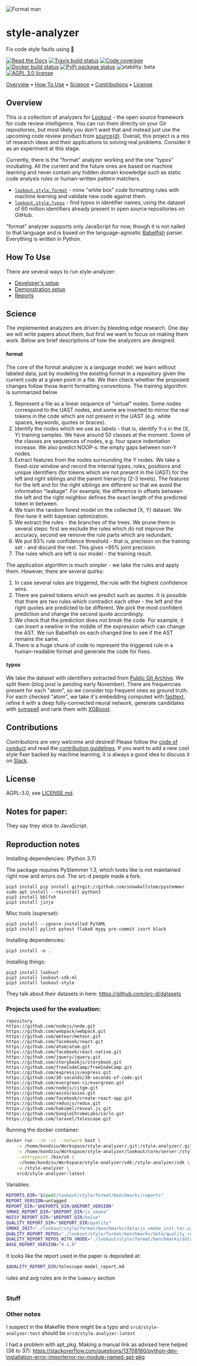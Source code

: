 ![Format man](doc/logo.png)
# style-analyzer
Fix code style faults using 🤖


[![Read the Docs](https://img.shields.io/readthedocs/style-analyzer.svg)](https://readthedocs.org/projects/style-analyzer/)
[![Travis build status](https://travis-ci.com/src-d/style-analyzer.svg?branch=master)](https://travis-ci.com/src-d/style-analyzer)
[![Code coverage](https://codecov.io/github/src-d/style-analyzer/coverage.svg)](https://codecov.io/github/src-d/style-analyzer)
[![Docker build status](https://img.shields.io/docker/build/srcd/style-analyzer.svg)](https://hub.docker.com/r/srcd/style-analyzer)
[![PyPi package status](https://img.shields.io/pypi/v/lookout-style.svg)](https://pypi.python.org/pypi/lookout-style)
![stability: beta](https://svg-badge.appspot.com/badge/stability/beta?color=ff8000)
[![AGPL 3.0 license](https://img.shields.io/badge/license-AGPL%203.0-blue.svg)](https://opensource.org/licenses/AGPL-3.0)

[Overview](#overview) • [How To Use](#how-to-use) • [Science](#science) • [Contributions](#contributions) • [License](#license)

## Overview

This is a collection of analyzers for [Lookout](https://github.com/src-d/lookout) - the open source framework for code review intelligence.
You can run them directly on your Git repositories, but most likely you don't want that and instead
just use the upcoming code review product from [source{d}](https://sourced.tech).
Overall, this project is a mix of research ideas and their applications to solving real problems.
Consider it as an experiment at this stage.

Currently, there is the "format" analyzer working and the one "typos" incubating. All the current and the future
ones are based on machine learning and never contain any hidden domain knowledge such as static
code analysis rules or human-written pattern matchers.

* [`lookout.style.format`](lookout/style/format) - mine "white box" code formatting rules with machine learning and validate new code against them.
* [`lookout.style.typos`](lookout/style/typos) - find typos in identifier names, using the dataset of 60 million identifiers already present in open source repositories on GitHub.

"format" analyzer supports only JavaScript for now, though it is not nailed to that language and
is based on the language-agnostic [Babelfish](https://doc.bblf.sh/) parser. Everything is written in Python.

## How To Use

There are several ways to run style-analyzer:

* [Developer's setup](doc/how-to/developer.md)
* [Demonstration setup](doc/how-to/demo.md)
* [Reports](doc/how-to/reports.md)

## Science

The implemented analyzers are driven by bleeding edge research. One day we will write papers about them,
but first we want to focus on making them work. Below are brief descriptions of how the analyzers
are designed.

#### format

The core of the format analyzer is a language model: we learn without labeled data, just by modeling the existing format in a repository given the current code at a given point in a file. We then check whether the proposed changes follow those learnt formatting conventions.
The training algorithm is summarized below.

1. Represent a file as a linear sequence of "virtual" nodes. Some nodes correspond to the UAST nodes, and some are inserted to mirror the real tokens in the code which are not present in the UAST (e.g. white spaces, keywords, quotes or braces).
2. Identify the nodes which we use as labels - that is, identify Y-s in the (X, Y) training samples. We have around 50 classes at the moment. Some of the classes are sequences of nodes, e.g. four space indentation increase. We also predict NOOP-s: the empty gaps between non-Y nodes.
3. Extract features from the nodes surrounding the Y nodes. We take a fixed-size window and record the internal types, roles, positions and unique identifiers (for tokens which are not present in the UAST) for the left and right siblings and the parent hierarchy (2-3 levels). The features for the left and for the right siblings are different so that we avoid the information "leakage". For example, the difference in offsets between the left and the right neighbor defines the exact length of the predicted token in between.
4. We train the random forest model on the collected (X, Y) dataset. We fine-tune it with bayesian optimization.
5. We extract the rules - the branches of the trees. We prune them in several steps: first we exclude the rules which do not improve the accuracy, second we remove the rule parts which are redundant.
6. We put 93% rule confidence threshold - that is, precision on the training set - and discard the rest. This gives ~95% joint precision.
7. The rules which are left is our model - the training result.

The application algorithm is much simpler - we take the rules and apply them. However, there are several quirks:
1. In case several rules are triggered, the rule with the highest confidence wins.
2. There are paired tokens which we predict such as quotes. It is possible that there are two rules which contradict each other - the left and the right quotes are predicted to be different. We pick the most confident prediction and change the second quote accordingly.
3. We check that the prediction does not break the code. For example, it can insert a newline in the middle of the expression which can change the AST. We run Babelfish on each changed line to see if the AST remains the same.
4. There is a huge chunk of code to represent the triggered rule in a human-readable format and generate the code for fixes.

#### typos

We take the dataset with identifiers extracted from [Public Git Archive](https://github.com/src-d/datasets/tree/master/PublicGitArchive).
We split them (blog post is pending early November). There are frequencies present for each "atom",
so we consider top frequent ones as ground truth. For each checked "atom", we take it's embedding
computed with [fasttext](https://github.com/facebookresearch/fastText), refine it with a deep
fully-connected neural network, generate candidates with [symspell](https://github.com/wolfgarbe/SymSpell)
and rank them with [XGBoost](https://github.com/dmlc/xgboost).

## Contributions

Contributions are very welcome and desired! Please follow the [code of conduct](doc/code_of_conduct.md)
and read the [contribution guidelines](doc/contributing.md). If you want to add a new cool style
fixer backed by machine learning, it is always a good idea to discuss it on
[Slack](https://sourced.tech/community/#talk).

## License

AGPL-3.0, see [LICENSE.md](LICENSE.md).

## Notes for paper:

They say they stick to JavaScript.

## Reproduction notes

Installing dependencies: (Python 3.7)

The package requires PyStemmer 1.3, which looks like is not maintained right now and errors out. The src-d people made a fork.

```
pip3 install pip install git+git://github.com/snowballstem/pystemmer
sudo apt install --reinstall python3
pip3 install bblfsh
pip3 install jinja
```

Misc tools (superset):

```
pip3 install --ignore-installed PyYAML
pip3 install pylint pytest flake8 mypy pre-commit isort black
```

Installing dependencies:

```
pip3 install -e .
```

Installing things:

```
pip3 install lookout
pip3 install lookout-sdk-ml
pip3 install lookout-style
```

They talk about their datasets in here: https://github.com/src-d/datasets

### Projects used for the evaluation:

```
repository
https://github.com/nodejs/node.git
https://github.com/webpack/webpack.git
https://github.com/meteor/meteor.git
https://github.com/facebook/react.git
https://github.com/atom/atom.git
https://github.com/facebook/react-native.git
https://github.com/jquery/jquery.git
https://github.com/storybookjs/storybook.git
https://github.com/freeCodeCamp/freeCodeCamp.git
https://github.com/expressjs/express.git
https://github.com/30-seconds/30-seconds-of-code.git
https://github.com/evergreen-ci/evergreen.git
https://github.com/nodejs/citgm.git
https://github.com/axios/axios.git
https://github.com/facebook/create-react-app.git
https://github.com/reduxjs/redux.git
https://github.com/hakimel/reveal.js.git
https://github.com/GoogleChromeLabs/carlo.git
https://github.com/laravel/telescope.git
```

Running the docker container:

```bash
docker run --rm -it --network host \
    -v /home/kondziu/Workspace/style-analyzer/.git:/style-analyzer/.git \
    -v /home/kondziu/Workspace/style-analyzer/lookout/core/server:/style-analyzer/lookout/core/server \
    --entrypoint /bin/sh \
    -v/home/kondziu/Workspace/style-analyzer/sdk:/style-analyzer/sdk \
    -w /style-analyzer \
    srcd/style-analyzer:latest
```

Variables:

```bash
REPORTS_DIR="$(pwd)/lookout/style/format/benchmarks/reports"
REPORT_VERSION=untagged
REPORT_DIR="$REPORTS_DIR/$REPORT_VERSION"
SMOKE_REPORT_DIR="$REPORT_DIR/js_smoke"
NOISY_REPORT_DIR="$REPORT_DIR/noise"
QUALITY_REPORT_DIR="$REPORT_DIR/quality"
SMOKE_INIT="./lookout/style/format/benchmarks/data/js_smoke_init.tar.xz"
QUALITY_REPORT_REPOS="./lookout/style/format/benchmarks/data/quality_report_repos_small.csv"
QUALITY_REPORT_REPOS_WITH_VNODE="./lookout/style/format/benchmarks/data/quality_report_repos_with_vnodes_number.csv"
BASE_REPORT_VERSION="0.1.0"
```


It looks like the report used in the paper is deposited at:

```bash
$QUALITY_REPORT_DIR/telescope-model_report.md
```

rules and avg rules are in the `Summary` section

```
```

### Stuff

### Other notes

I suspect in the Makefile there might be a typo and `srcd/style-analyzer:test` should be `srcd/style-analyzer:latest`

I had a problem with apt_pkg. Making a manual link as advised here helped (36 to 37): https://stackoverflow.com/questions/13708180/python-dev-installation-error-importerror-no-module-named-apt-pkg